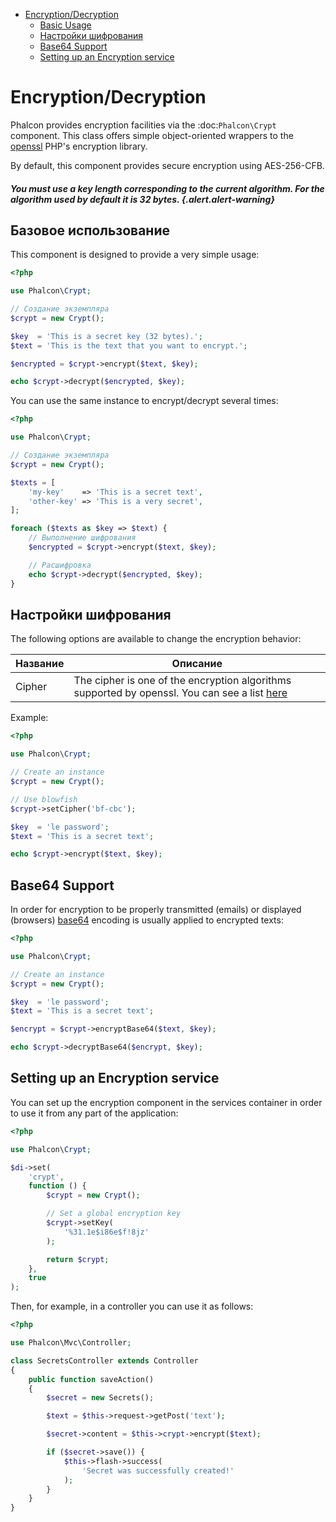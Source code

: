 <div class='article-menu'>
  <ul>
    <li>
      <a href="#overview">Encryption/Decryption</a> <ul>
        <li>
          <a href="#usage">Basic Usage</a>
        </li>
        <li>
          <a href="#options">Настройки шифрования</a>
        </li>
        <li>
          <a href="#base64">Base64 Support</a>
        </li>
        <li>
          <a href="#service">Setting up an Encryption service</a>
        </li>
      </ul>
    </li>
  </ul>
</div>

<a name='overview'></a>

# Encryption/Decryption

Phalcon provides encryption facilities via the :doc:`Phalcon\Crypt` component. This class offers simple object-oriented wrappers to the [openssl](http://www.php.net/manual/en/book.openssl.php) PHP's encryption library.

By default, this component provides secure encryption using AES-256-CFB.

##### You must use a key length corresponding to the current algorithm. For the algorithm used by default it is 32 bytes. {.alert.alert-warning}

<a name='usage'></a>

## Базовое использование

This component is designed to provide a very simple usage:

```php
<?php

use Phalcon\Crypt;

// Создание экземпляра
$crypt = new Crypt();

$key  = 'This is a secret key (32 bytes).';
$text = 'This is the text that you want to encrypt.';

$encrypted = $crypt->encrypt($text, $key);

echo $crypt->decrypt($encrypted, $key);
```

You can use the same instance to encrypt/decrypt several times:

```php
<?php

use Phalcon\Crypt;

// Создание экземпляра
$crypt = new Crypt();

$texts = [
    'my-key'    => 'This is a secret text',
    'other-key' => 'This is a very secret',
];

foreach ($texts as $key => $text) {
    // Выполнение шифрования
    $encrypted = $crypt->encrypt($text, $key);

    // Расшифровка
    echo $crypt->decrypt($encrypted, $key);
}
```

<a name='options'></a>

## Настройки шифрования

The following options are available to change the encryption behavior:

| Название | Описание                                                                                                                                                             |
| -------- | -------------------------------------------------------------------------------------------------------------------------------------------------------------------- |
| Cipher   | The cipher is one of the encryption algorithms supported by openssl. You can see a list [here](http://www.php.net/manual/en/function.openssl-get-cipher-methods.php) |

Example:

```php
<?php

use Phalcon\Crypt;

// Create an instance
$crypt = new Crypt();

// Use blowfish
$crypt->setCipher('bf-cbc');

$key  = 'le password';
$text = 'This is a secret text';

echo $crypt->encrypt($text, $key);
```

<a name='base64'></a>

## Base64 Support

In order for encryption to be properly transmitted (emails) or displayed (browsers) [base64](http://www.php.net/manual/en/function.base64-encode.php) encoding is usually applied to encrypted texts:

```php
<?php

use Phalcon\Crypt;

// Create an instance
$crypt = new Crypt();

$key  = 'le password';
$text = 'This is a secret text';

$encrypt = $crypt->encryptBase64($text, $key);

echo $crypt->decryptBase64($encrypt, $key);
```

<a name='service'></a>

## Setting up an Encryption service

You can set up the encryption component in the services container in order to use it from any part of the application:

```php
<?php

use Phalcon\Crypt;

$di->set(
    'crypt',
    function () {
        $crypt = new Crypt();

        // Set a global encryption key
        $crypt->setKey(
            '%31.1e$i86e$f!8jz'
        );

        return $crypt;
    },
    true
);
```

Then, for example, in a controller you can use it as follows:

```php
<?php

use Phalcon\Mvc\Controller;

class SecretsController extends Controller
{
    public function saveAction()
    {
        $secret = new Secrets();

        $text = $this->request->getPost('text');

        $secret->content = $this->crypt->encrypt($text);

        if ($secret->save()) {
            $this->flash->success(
                'Secret was successfully created!'
            );
        }
    }
}
```